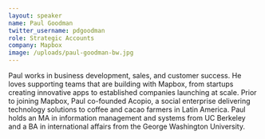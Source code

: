 ```yaml
---
layout: speaker
name: Paul Goodman
twitter_username: pdgoodman
role: Strategic Accounts
company: Mapbox
image: /uploads/paul-goodman-bw.jpg
---
```


Paul works in business development, sales, and customer success. He loves supporting teams that are building with Mapbox, from startups creating innovative apps to established companies launching at scale. Prior to joining Mapbox, Paul co-founded Acopio, a social enterprise delivering technology solutions to coffee and cacao farmers in Latin America. Paul holds an MA in information management and systems from UC Berkeley and a BA in international affairs from the George Washington University.